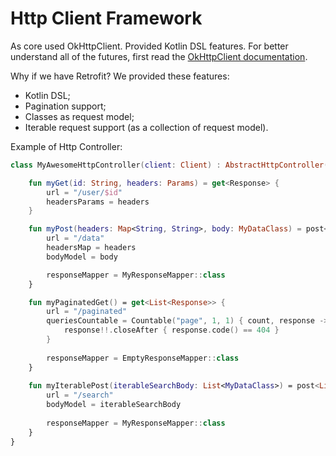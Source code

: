 # Http Client Framework
As core used OkHttpClient. Provided Kotlin DSL features. 
For better understand all of the futures, first read the [OkHttpClient documentation](https://github.com/square/okhttp/wiki).

Why if we have Retrofit?
We provided these features:
- Kotlin DSL;
- Pagination support;
- Classes as request model; 
- Iterable request support (as a collection of request model).

Example of Http Controller:
```kotlin
class MyAwesomeHttpController(client: Client) : AbstractHttpController(client) {

	fun myGet(id: String, headers: Params) = get<Response> {
		url = "/user/$id"
		headersParams = headers
	}

	fun myPost(headers: Map<String, String>, body: MyDataClass) = post<MyResponseEntity> {
		url = "/data"
		headersMap = headers
		bodyModel = body

		responseMapper = MyResponseMapper::class
	}

	fun myPaginatedGet() = get<List<Response>> {
		url = "/paginated"
		queriesCountable = Countable("page", 1, 1) { count, response ->
			response!!.closeAfter { response.code() == 404 }
		}
		
		responseMapper = EmptyResponseMapper::class
	}
	
	fun myIterablePost(iterableSearchBody: List<MyDataClass>) = post<List<MyResponseEntity>> {
		url = "/search"
		bodyModel = iterableSearchBody
		
		responseMapper = MyResponseMapper::class
	}
}
```